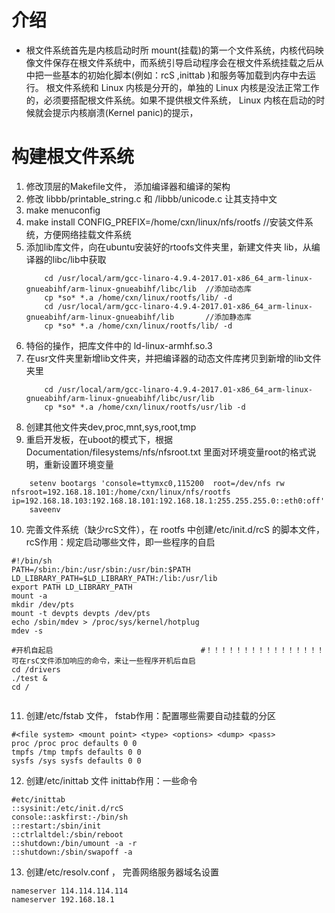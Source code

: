 


# 介绍
* 根文件系统首先是内核启动时所 mount(挂载)的第一个文件系统，内核代码映像文件保存在根文件系统中，而系统引导启动程序会在根文件系统挂载之后从中把一些基本的初始化脚本(例如：rcS ,inittab )和服务等加载到内存中去运行。 根文件系统和 Linux 内核是分开的，单独的 Linux 内核是没法正常工作的，必须要搭配根文件系统。如果不提供根文件系统， Linux 内核在启动的时候就会提示内核崩溃(Kernel panic)的提示，

# 构建根文件系统
1. 修改顶层的Makefile文件， 添加编译器和编译的架构
2. 修改 libbb/printable_string.c 和 /libbb/unicode.c 让其支持中文
3. make menuconfig
4. make install CONFIG_PREFIX=/home/cxn/linux/nfs/rootfs  //安装文件系统，方便网络挂载文件系统
5. 添加lib库文件，向在ubuntu安装好的rtoofs文件夹里，新建文件夹 lib，从编译器的libc/lib中获取
    ```
        cd /usr/local/arm/gcc-linaro-4.9.4-2017.01-x86_64_arm-linux-gnueabihf/arm-linux-gnueabihf/libc/lib  //添加动态库
        cp *so* *.a /home/cxn/linux/rootfs/lib/ -d
        cd /usr/local/arm/gcc-linaro-4.9.4-2017.01-x86_64_arm-linux-gnueabihf/arm-linux-gnueabihf/lib       //添加静态库
        cp *so* *.a /home/cxn/linux/rootfs/lib/ -d
    ```
6. 特俗的操作，把库文件中的 ld-linux-armhf.so.3
7. 在usr文件夹里新增lib文件夹，并把编译器的动态文件库拷贝到新增的lib文件夹里
    ```
        cd /usr/local/arm/gcc-linaro-4.9.4-2017.01-x86_64_arm-linux-gnueabihf/arm-linux-gnueabihf/libc/usr/lib
        cp *so* *.a /home/cxn/linux/rootfs/usr/lib -d
    ```
8. 创建其他文件夹dev,proc,mnt,sys,root,tmp
9. 重启开发板，在uboot的模式下，根据 Documentation/filesystems/nfs/nfsroot.txt  里面对环境变量root的格式说明，重新设置环境变量
``` 千万别忘记 rw ，不然挂载的文件系统只读
    setenv bootargs 'console=ttymxc0,115200  root=/dev/nfs rw nfsroot=192.168.18.101:/home/cxn/linux/nfs/rootfs ip=192.168.18.103:192.168.18.101:192.168.18.1:255.255.255.0::eth0:off'
    saveenv
```
10. 完善文件系统（缺少rcS文件），在 rootfs 中创建/etc/init.d/rcS 的脚本文件，   rcS作用：规定启动哪些文件，即一些程序的自启
```
#!/bin/sh
PATH=/sbin:/bin:/usr/sbin:/usr/bin:$PATH
LD_LIBRARY_PATH=$LD_LIBRARY_PATH:/lib:/usr/lib
export PATH LD_LIBRARY_PATH
mount -a
mkdir /dev/pts
mount -t devpts devpts /dev/pts
echo /sbin/mdev > /proc/sys/kernel/hotplug
mdev -s

#开机自起启                                 #！！！！！！！！！！！！！！！！可在rsC文件添加响应的命令，来让一些程序开机后自启
cd /drivers
./test &
cd /


```
11. 创建/etc/fstab 文件，      fstab作用：配置哪些需要自动挂载的分区
```
#<file system> <mount point> <type> <options> <dump> <pass>
proc /proc proc defaults 0 0
tmpfs /tmp tmpfs defaults 0 0
sysfs /sys sysfs defaults 0 0
```
12. 创建/etc/inittab 文件     inittab作用：一些命令
```
#etc/inittab
::sysinit:/etc/init.d/rcS
console::askfirst:-/bin/sh
::restart:/sbin/init
::ctrlaltdel:/sbin/reboot
::shutdown:/bin/umount -a -r
::shutdown:/sbin/swapoff -a
```

13. 创建/etc/resolv.conf ， 完善网络服务器域名设置
```
nameserver 114.114.114.114
nameserver 192.168.18.1
```











